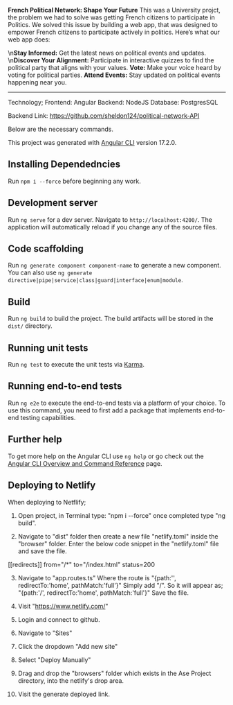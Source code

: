 **French Political Network: Shape Your Future**
This was a University projct, the problem we had to solve was getting French citizens to participate in Politics. We solved this issue by building a web app, that was designed to empower French citizens to participate actively in politics. Here’s what our web app does:

\n**Stay Informed:** Get the latest news on political events and updates.
\n**Discover Your Alignment:** Participate in interactive quizzes to find the political party that aligns with your values.
**Vote:** Make your voice heard by voting for political parties.
**Attend Events:** Stay updated on political events happening near you.

**************************************
Technology;
Frontend: Angular
Backend: NodeJS
Database: PostgresSQL

Backend Link: https://github.com/sheldon124/political-network-API

Below are the necessary commands. 

This project was generated with [Angular CLI](https://github.com/angular/angular-cli) version 17.2.0.

## Installing Dependedncies

Run `npm i --force` before beginning any work.

## Development server

Run `ng serve` for a dev server. Navigate to `http://localhost:4200/`. The application will automatically reload if you change any of the source files.

## Code scaffolding

Run `ng generate component component-name` to generate a new component. You can also use `ng generate directive|pipe|service|class|guard|interface|enum|module`.

## Build

Run `ng build` to build the project. The build artifacts will be stored in the `dist/` directory.

## Running unit tests

Run `ng test` to execute the unit tests via [Karma](https://karma-runner.github.io).

## Running end-to-end tests

Run `ng e2e` to execute the end-to-end tests via a platform of your choice. To use this command, you need to first add a package that implements end-to-end testing capabilities.

## Further help

To get more help on the Angular CLI use `ng help` or go check out the [Angular CLI Overview and Command Reference](https://angular.io/cli) page.

## Deploying to Netlify
When deploying to Netflify;

1. Open project, in Terminal type: "npm i --force" once completed type "ng build".

2. Navigate to "dist" folder then create a new file "netlify.toml" inside the "browser" folder. Enter the below code snippet in the "netlify.toml" file and save the file.

[[redirects]]
from="/*"
to="/index.html"
status=200

3. Navigate to "app.routes.ts" 
Where the route is "{path:'', redirectTo:'home', pathMatch:'full'}"
Simply add "/". So it will appear as; 
"{path:'/', redirectTo:'home', pathMatch:'full'}"
Save the file.

5. Visit "https://www.netlify.com/"

6. Login and connect to github.

7. Navigate to "Sites"

8. Click the dropdown "Add new site" 

9. Select "Deploy Manually"

10. Drag and drop the "browsers" folder which exists in the Ase Project directory, into the netlify's drop area.

11. Visit the generate deployed link.
